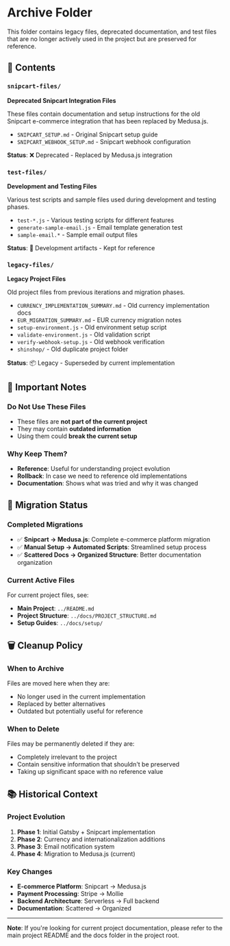 # Archive Folder

This folder contains legacy files, deprecated documentation, and test files that are no longer actively used in the project but are preserved for reference.

## 📁 Contents

### `snipcart-files/`
**Deprecated Snipcart Integration Files**

These files contain documentation and setup instructions for the old Snipcart e-commerce integration that has been replaced by Medusa.js.

- `SNIPCART_SETUP.md` - Original Snipcart setup guide
- `SNIPCART_WEBHOOK_SETUP.md` - Snipcart webhook configuration

**Status**: ❌ Deprecated - Replaced by Medusa.js integration

### `test-files/`
**Development and Testing Files**

Various test scripts and sample files used during development and testing phases.

- `test-*.js` - Various testing scripts for different features
- `generate-sample-email.js` - Email template generation test
- `sample-email.*` - Sample email output files

**Status**: 🔧 Development artifacts - Kept for reference

### `legacy-files/`
**Legacy Project Files**

Old project files from previous iterations and migration phases.

- `CURRENCY_IMPLEMENTATION_SUMMARY.md` - Old currency implementation docs
- `EUR_MIGRATION_SUMMARY.md` - EUR currency migration notes
- `setup-environment.js` - Old environment setup script
- `validate-environment.js` - Old validation script
- `verify-webhook-setup.js` - Old webhook verification
- `shinshop/` - Old duplicate project folder

**Status**: 📦 Legacy - Superseded by current implementation

## 🚫 Important Notes

### Do Not Use These Files
- These files are **not part of the current project**
- They may contain **outdated information**
- Using them could **break the current setup**

### Why Keep Them?
- **Reference**: Useful for understanding project evolution
- **Rollback**: In case we need to reference old implementations
- **Documentation**: Shows what was tried and why it was changed

## 🔄 Migration Status

### Completed Migrations
- ✅ **Snipcart → Medusa.js**: Complete e-commerce platform migration
- ✅ **Manual Setup → Automated Scripts**: Streamlined setup process
- ✅ **Scattered Docs → Organized Structure**: Better documentation organization

### Current Active Files
For current project files, see:
- **Main Project**: `../README.md`
- **Project Structure**: `../docs/PROJECT_STRUCTURE.md`
- **Setup Guides**: `../docs/setup/`

## 🗑️ Cleanup Policy

### When to Archive
Files are moved here when they are:
- No longer used in the current implementation
- Replaced by better alternatives
- Outdated but potentially useful for reference

### When to Delete
Files may be permanently deleted if they are:
- Completely irrelevant to the project
- Contain sensitive information that shouldn't be preserved
- Taking up significant space with no reference value

## 📚 Historical Context

### Project Evolution
1. **Phase 1**: Initial Gatsby + Snipcart implementation
2. **Phase 2**: Currency and internationalization additions
3. **Phase 3**: Email notification system
4. **Phase 4**: Migration to Medusa.js (current)

### Key Changes
- **E-commerce Platform**: Snipcart → Medusa.js
- **Payment Processing**: Stripe → Mollie
- **Backend Architecture**: Serverless → Full backend
- **Documentation**: Scattered → Organized

---

**Note**: If you're looking for current project documentation, please refer to the main project README and the docs folder in the project root.
